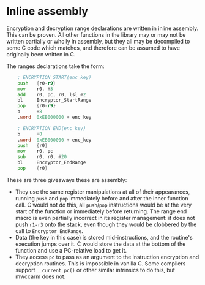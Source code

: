 # Inline assembly

Encryption and decryption range declarations are written in inline assembly. This can be proven. All other functions in the library may or may not be written partially or wholly in assembly, but they all may be decompiled to some C code which matches, and therefore can be assumed to have originally been written in C.

The ranges declarations take the form:

```asm
    ; ENCRYPTION_START(enc_key)
    push   {r0-r9}
    mov    r0, #3
    add    r0, pc, r0, lsl #2
    bl     Encryptor_StartRange
    pop    {r0-r9}
    b      +8
    .word  0xEB000000 + enc_key
```

```asm
    ; ENCRYPTION_END(enc_key)
    b      +8
    .word  0xEB000000 + enc_key
    push   {r0}
    mov    r0, pc
    sub    r0, r0, #20
    bl     Encryptor_EndRange
    pop    {r0}
```

These are three giveaways these are assembly:

- They use the same register manipulations at all of their appearances, running `push` and `pop` immediately before and after the inner function call. C would not do this, all `push`/`pop` instructions would be at the very start of the function or immediately before returning. The range end macro is even partially incorrect in its register management: it does not push `r1-r3` onto the stack, even though they would be clobbered by the call to `Encryptor_EndRange`.
- Data (the key in this case) is stored mid-instructions, and the routine's execution jumps over it. C would store the data at the bottom of the function and use a PC-relative load to get it.
- They access `pc` to pass as an argument to the instruction encryption and decryption routines. This is impossible in vanilla C. Some compilers support `__current_pc()` or other similar intrinsics to do this, but mwccarm does not.
